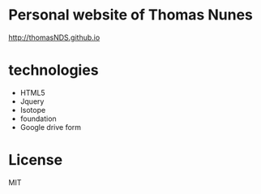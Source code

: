 Personal website of Thomas Nunes
================================

http://thomasNDS.github.io

technologies
============

- HTML5
- Jquery
- Isotope
- foundation
- Google drive form

License
============

MIT
